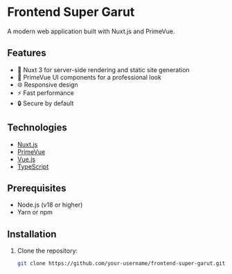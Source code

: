 # Frontend Super Garut

A modern web application built with Nuxt.js and PrimeVue.

## Features
- 🚀 Nuxt 3 for server-side rendering and static site generation
- 🎨 PrimeVue UI components for a professional look
- 🌐 Responsive design
- ⚡ Fast performance
- 🔒 Secure by default

## Technologies
- [Nuxt.js](https://nuxt.com/)
- [PrimeVue](https://primevue.org/)
- [Vue.js](https://vuejs.org/)
- [TypeScript](https://www.typescriptlang.org/)

## Prerequisites
- Node.js (v18 or higher)
- Yarn or npm

## Installation

1. Clone the repository:
   ```bash
   git clone https://github.com/your-username/frontend-super-garut.git